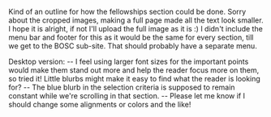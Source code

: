 
Kind of an outline for how the fellowships section could be done. Sorry about the cropped images, making a full page made all the text look smaller. I hope it is alright, if not I'll upload the full image as it is :) I didn't include the menu bar and footer for this as it would be the same for every section, till we get to the BOSC sub-site. That should probably have a separate menu. 

Desktop version: 
-- I feel using larger font sizes for the important points would make them stand out more and help the reader focus more on them, so tried it! Little blurbs might make it easy to find what the reader is looking for?
-- The blue blurb in the selection criteria is supposed to remain constant while we're scrolling in that section.
-- Please let me know if I should change some alignments or colors and the like!
